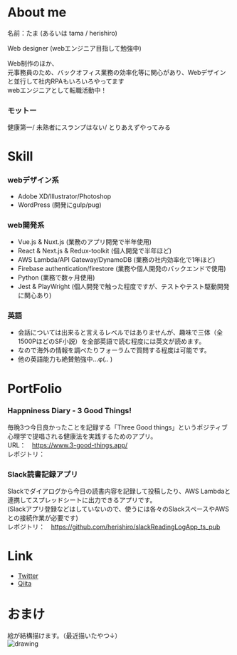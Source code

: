 # About me

名前：たま (あるいは tama / herishiro)

Web designer (webエンジニア目指して勉強中)

Web制作のほか、<br/>
元事務員のため、バックオフィス業務の効率化等に関心があり、Webデザインと並行して社内RPAもいろいろやってます<br/>
webエンジニアとして転職活動中！

### モットー
健康第一/ 未熟者にスランプはない/ とりあえずやってみる

# Skill

### webデザイン系
- Adobe XD/Illustrator/Photoshop
- WordPress (開発にgulp/pug)

### web開発系
- Vue.js & Nuxt.js (業務のアプリ開発で半年使用)
- React & Next.js & Redux-toolkit (個人開発で半年ほど)
- AWS Lambda/API Gateway/DynamoDB (業務の社内効率化で1年ほど)
- Firebase authentication/firestore (業務や個人開発のバックエンドで使用)
- Python (業務で数ヶ月使用)
- Jest & PlayWright (個人開発で触った程度ですが、テストやテスト駆動開発に関心あり)

### 英語
- 会話については出来ると言えるレベルではありませんが、趣味で三体（全1500PほどのSF小説）を全部英語で読む程度には英文が読めます。
- なので海外の情報を調べたりフォーラムで質問する程度は可能です。
- 他の英語能力も絶賛勉強中…φ(.. )

# PortFolio

### Happniness Diary - 3 Good Things!
毎晩3つ今日良かったことを記録する「Three Good things」というポジティブ心理学で提唱される健康法を実践するためのアプリ。<br/>
URL：　https://www.3-good-things.app/<br/>
レポジトリ：　

### Slack読書記録アプリ
Slackでダイアログから今日の読書内容を記録して投稿したり、AWS Lambdaと連携してスプレッドシートに出力できるアプリです。<br/>
(Slackアプリ登録などはしていないので、使うには各々のSlackスペースやAWSとの接続作業が必要です)<br/>
レポジトリ：　https://github.com/herishiro/slackReadingLogApp_ts_pub

# Link

- [Twitter](https://twitter.com/herishiro)
- [Qiita](https://qiita.com/herishiro)


# おまけ

絵が結構描けます。（最近描いたやつ↓）<br/>
![drawing](https://user-images.githubusercontent.com/39423638/123379761-8adfd600-d5c9-11eb-9e22-1323719800e3.png)
